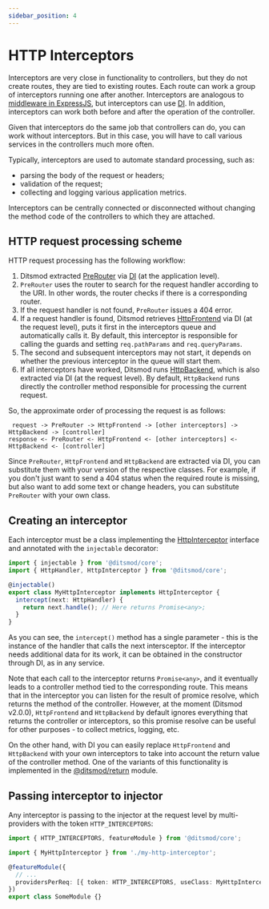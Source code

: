 ```yaml
---
sidebar_position: 4
---
```


# HTTP Interceptors

Interceptors are very close in functionality to controllers, but they do not create routes, they are tied to existing routes. Each route can work a group of interceptors running one after another. Interceptors are analogous to [middleware in ExpressJS][5], but interceptors can use [DI][106]. In addition, interceptors can work both before and after the operation of the controller.

Given that interceptors do the same job that controllers can do, you can work without interceptors. But in this case, you will have to call various services in the controllers much more often.

Typically, interceptors are used to automate standard processing, such as:

- parsing the body of the request or headers;
- validation of the request;
- collecting and logging various application metrics.

Interceptors can be centrally connected or disconnected without changing the method code of the controllers to which they are attached.

## HTTP request processing scheme

HTTP request processing has the following workflow:

1. Ditsmod extracted [PreRouter][7] via [DI][106] (at the application level).
2. `PreRouter` uses the router to search for the request handler according to the URI. In other words, the router checks if there is a corresponding router.
3. If the request handler is not found, `PreRouter` issues a 404 error.
4. If a request handler is found, Ditsmod retrieves [HttpFrontend][2] via DI (at the request level), puts it first in the interceptors queue and automatically calls it. By default, this interceptor is responsible for calling the guards and setting `req.pathParams` and `req.queryParams`.
5. The second and subsequent interceptors may not start, it depends on whether the previous interceptor in the queue will start them.
6. If all interceptors have worked, Ditsmod runs [HttpBackend][3], which is also extracted via DI (at the request level). By default, `HttpBackend` runs directly the controller method responsible for processing the current request.

So, the approximate order of processing the request is as follows:

```text
 request -> PreRouter -> HttpFrontend -> [other interceptors] -> HttpBackend -> [controller]
response <- PreRouter <- HttpFrontend <- [other interceptors] <- HttpBackend <- [controller]
```

Since `PreRouter`, `HttpFrontend` and `HttpBackend` are extracted via DI, you can substitute them with your version of the respective classes. For example, if you don't just want to send a 404 status when the required route is missing, but also want to add some text or change headers, you can substitute `PreRouter` with your own class.

## Creating an interceptor

Each interceptor must be a class implementing the [HttpInterceptor][1] interface and annotated with the `injectable` decorator:

```ts
import { injectable } from '@ditsmod/core';
import { HttpHandler, HttpInterceptor } from '@ditsmod/core';

@injectable()
export class MyHttpInterceptor implements HttpInterceptor {
  intercept(next: HttpHandler) {
    return next.handle(); // Here returns Promise<any>;
  }
}
```

As you can see, the `intercept()` method has a single parameter - this is the instance of the handler that calls the next intersceptor. If the interceptor needs additional data for its work, it can be obtained in the constructor through DI, as in any service.

Note that each call to the interceptor returns `Promise<any>`, and it eventually leads to a controller method tied to the corresponding route. This means that in the interceptor you can listen for the result of promice resolve, which returns the method of the controller. However, at the moment (Ditsmod v2.0.0), `HttpFrontend` and `HttpBackend` by default ignores everything that returns the controller or interceptors, so this promise resolve can be useful for other purposes - to collect metrics, logging, etc.

On the other hand, with DI you can easily replace `HttpFrontend` and `HttpBackend` with your own interceptors to take into account the return value of the controller method. One of the variants of this functionality is implemented in the [@ditsmod/return][104] module.

## Passing interceptor to injector

Any interceptor is passing to the injector at the request level by multi-providers with the token `HTTP_INTERCEPTORS`:

```ts
import { HTTP_INTERCEPTORS, featureModule } from '@ditsmod/core';

import { MyHttpInterceptor } from './my-http-interceptor';

@featureModule({
  // ...
  providersPerReq: [{ token: HTTP_INTERCEPTORS, useClass: MyHttpInterceptor, multi: true }],
})
export class SomeModule {}
```

[1]: https://github.com/ditsmod/ditsmod/blob/core-2.38.1/packages/core/src/types/http-interceptor.ts#L9-L11
[2]: https://github.com/ditsmod/ditsmod/blob/core-2.38.1/packages/core/src/types/http-interceptor.ts#L18-L20
[3]: https://github.com/ditsmod/ditsmod/blob/core-2.38.1/packages/core/src/types/http-interceptor.ts#L41-L43
[5]: https://expressjs.com/en/guide/writing-middleware.html
[7]: https://github.com/ditsmod/ditsmod/blob/core-2.38.1/packages/core/src/services/pre-router.ts
[8]: https://github.com/ditsmod/ditsmod/blob/core-2.38.1/packages/core/src/types/route-data.ts

[104]: /published-modules/return
[106]: /components-of-ditsmod-app/dependency-injection
